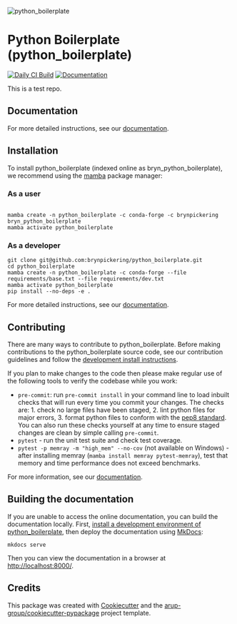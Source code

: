 <!--- the "--8<--" html comments define what part of the README to add to the index page of the documentation -->
<!--- --8<-- [start:docs] -->
![python_boilerplate](resources/logos/title.png)

# Python Boilerplate (python_boilerplate)

[![Daily CI Build](https://github.com/brynpickering/python_boilerplate/actions/workflows/daily-scheduled-ci.yml/badge.svg)](https://github.com/brynpickering/python_boilerplate/actions/workflows/daily-scheduled-ci.yml)
[![Documentation](https://github.com/brynpickering/python_boilerplate/actions/workflows/pages/pages-build-deployment/badge.svg?branch=gh-pages)](https://brynpickering.github.io/python_boilerplate)

This is a test repo.

<!--- --8<-- [end:docs] -->

## Documentation

For more detailed instructions, see our [documentation](https://brynpickering.github.io/python_boilerplate/latest).

## Installation

To install python_boilerplate
 (indexed online as bryn_python_boilerplate), we recommend using the [mamba](https://mamba.readthedocs.io/en/latest/index.html) package manager:

### As a user
<!--- --8<-- [start:docs-install-user] -->

``` shell

mamba create -n python_boilerplate -c conda-forge -c brynpickering bryn_python_boilerplate
mamba activate python_boilerplate

```
<!--- --8<-- [end:docs-install-user] -->

### As a developer
<!--- --8<-- [start:docs-install-dev] -->
``` shell
git clone git@github.com:brynpickering/python_boilerplate.git
cd python_boilerplate
mamba create -n python_boilerplate -c conda-forge --file requirements/base.txt --file requirements/dev.txt
mamba activate python_boilerplate
pip install --no-deps -e .
```
<!--- --8<-- [end:docs-install-dev] -->
For more detailed instructions, see our [documentation](https://brynpickering.github.io/python_boilerplate/latest/installation/).

## Contributing

There are many ways to contribute to python_boilerplate.
Before making contributions to the python_boilerplate source code, see our contribution guidelines and follow the [development install instructions](#as-a-developer).

If you plan to make changes to the code then please make regular use of the following tools to verify the codebase while you work:

- `pre-commit`: run `pre-commit install` in your command line to load inbuilt checks that will run every time you commit your changes.
The checks are: 1. check no large files have been staged, 2. lint python files for major errors, 3. format python files to conform with the [pep8 standard](https://peps.python.org/pep-0008/).
You can also run these checks yourself at any time to ensure staged changes are clean by simple calling `pre-commit`.
- `pytest` - run the unit test suite and check test coverage.
- `pytest -p memray -m "high_mem" --no-cov` (not available on Windows) - after installing memray (`mamba install memray pytest-memray`), test that memory and time performance does not exceed benchmarks.

For more information, see our [documentation](https://brynpickering.github.io/python_boilerplate/latest/contributing/).

## Building the documentation

If you are unable to access the online documentation, you can build the documentation locally.
First, [install a development environment of python_boilerplate](https://brynpickering.github.io/python_boilerplate/latest/contributing/coding/), then deploy the documentation using [MkDocs](https://www.mkdocs.org/):

``` shell
mkdocs serve
```

Then you can view the documentation in a browser at <http://localhost:8000/>.

## Credits

This package was created with [Cookiecutter](https://github.com/audreyr/cookiecutter) and the [arup-group/cookiecutter-pypackage](https://github.com/arup-group/cookiecutter-pypackage) project template.
